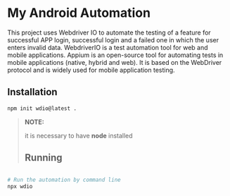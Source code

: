 # My Android Automation

This project uses Webdriver IO to automate the testing of a feature for successful APP login, successful login and a failed one in which the user enters invalid data. WebdriverIO is a test automation tool for web and mobile applications. Appium is an open-source tool for automating tests in mobile applications (native, hybrid and web). It is based on the WebDriver protocol and is widely used for mobile application testing.

## Installation
```bash
npm init wdio@latest .
```
> **NOTE:**
>
> it is necessary to have **node** installed
>
> ## Running
```bash

# Run the automation by command line
npx wdio
```
